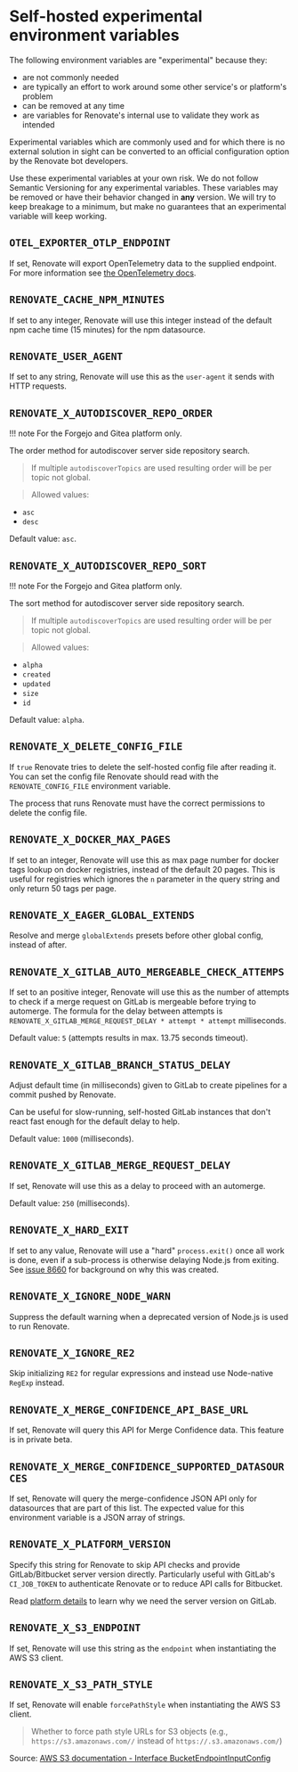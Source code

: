 # Self-hosted experimental environment variables

The following environment variables are "experimental" because they:

- are not commonly needed
- are typically an effort to work around some other service's or platform's problem
- can be removed at any time
- are variables for Renovate's internal use to validate they work as intended

Experimental variables which are commonly used and for which there is no external solution in sight can be converted to an official configuration option by the Renovate bot developers.

Use these experimental variables at your own risk.
We do not follow Semantic Versioning for any experimental variables.
These variables may be removed or have their behavior changed in **any** version.
We will try to keep breakage to a minimum, but make no guarantees that an experimental variable will keep working.

## `OTEL_EXPORTER_OTLP_ENDPOINT`

If set, Renovate will export OpenTelemetry data to the supplied endpoint.
For more information see [the OpenTelemetry docs](opentelemetry.md).

## `RENOVATE_CACHE_NPM_MINUTES`

If set to any integer, Renovate will use this integer instead of the default npm cache time (15 minutes) for the npm datasource.

## `RENOVATE_USER_AGENT`

If set to any string, Renovate will use this as the `user-agent` it sends with HTTP requests.

## `RENOVATE_X_AUTODISCOVER_REPO_ORDER`

<!-- prettier-ignore -->
!!! note
    For the Forgejo and Gitea platform only.

The order method for autodiscover server side repository search.

> If multiple `autodiscoverTopics` are used resulting order will be per topic not global.

> Allowed values:

- `asc`
- `desc`

Default value: `asc`.

## `RENOVATE_X_AUTODISCOVER_REPO_SORT`

<!-- prettier-ignore -->
!!! note
    For the Forgejo and Gitea platform only.

The sort method for autodiscover server side repository search.

> If multiple `autodiscoverTopics` are used resulting order will be per topic not global.

> Allowed values:

- `alpha`
- `created`
- `updated`
- `size`
- `id`

Default value: `alpha`.

## `RENOVATE_X_DELETE_CONFIG_FILE`

If `true` Renovate tries to delete the self-hosted config file after reading it.
You can set the config file Renovate should read with the `RENOVATE_CONFIG_FILE` environment variable.

The process that runs Renovate must have the correct permissions to delete the config file.

## `RENOVATE_X_DOCKER_MAX_PAGES`

If set to an integer, Renovate will use this as max page number for docker tags lookup on docker registries, instead of the default 20 pages.
This is useful for registries which ignores the `n` parameter in the query string and only return 50 tags per page.

## `RENOVATE_X_EAGER_GLOBAL_EXTENDS`

Resolve and merge `globalExtends` presets before other global config, instead of after.

## `RENOVATE_X_GITLAB_AUTO_MERGEABLE_CHECK_ATTEMPS`

If set to an positive integer, Renovate will use this as the number of attempts to check if a merge request on GitLab is mergeable before trying to automerge.
The formula for the delay between attempts is `RENOVATE_X_GITLAB_MERGE_REQUEST_DELAY * attempt * attempt` milliseconds.

Default value: `5` (attempts results in max. 13.75 seconds timeout).

## `RENOVATE_X_GITLAB_BRANCH_STATUS_DELAY`

Adjust default time (in milliseconds) given to GitLab to create pipelines for a commit pushed by Renovate.

Can be useful for slow-running, self-hosted GitLab instances that don't react fast enough for the default delay to help.

Default value: `1000` (milliseconds).

## `RENOVATE_X_GITLAB_MERGE_REQUEST_DELAY`

If set, Renovate will use this as a delay to proceed with an automerge.

Default value: `250` (milliseconds).

## `RENOVATE_X_HARD_EXIT`

If set to any value, Renovate will use a "hard" `process.exit()` once all work is done, even if a sub-process is otherwise delaying Node.js from exiting.
See [issue 8660](https://github.com/renovatebot/renovate/issues/8660) for background on why this was created.

## `RENOVATE_X_IGNORE_NODE_WARN`

Suppress the default warning when a deprecated version of Node.js is used to run Renovate.

## `RENOVATE_X_IGNORE_RE2`

Skip initializing `RE2` for regular expressions and instead use Node-native `RegExp` instead.

## `RENOVATE_X_MERGE_CONFIDENCE_API_BASE_URL`

If set, Renovate will query this API for Merge Confidence data.
This feature is in private beta.

## `RENOVATE_X_MERGE_CONFIDENCE_SUPPORTED_DATASOURCES`

If set, Renovate will query the merge-confidence JSON API only for datasources that are part of this list.
The expected value for this environment variable is a JSON array of strings.

## `RENOVATE_X_PLATFORM_VERSION`

Specify this string for Renovate to skip API checks and provide GitLab/Bitbucket server version directly.
Particularly useful with GitLab's `CI_JOB_TOKEN` to authenticate Renovate or to reduce API calls for Bitbucket.

Read [platform details](modules/platform/gitlab/index.md) to learn why we need the server version on GitLab.

## `RENOVATE_X_S3_ENDPOINT`

If set, Renovate will use this string as the `endpoint` when instantiating the AWS S3 client.

## `RENOVATE_X_S3_PATH_STYLE`

If set, Renovate will enable `forcePathStyle` when instantiating the AWS S3 client.

> Whether to force path style URLs for S3 objects (e.g., `https://s3.amazonaws.com//` instead of `https://.s3.amazonaws.com/`)

Source: [AWS S3 documentation - Interface BucketEndpointInputConfig](https://docs.aws.amazon.com/AWSJavaScriptSDK/v3/latest/clients/client-s3/interfaces/bucketendpointinputconfig.html)
